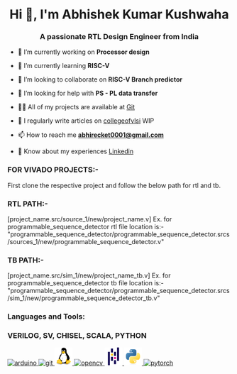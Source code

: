 <h1 align="center">Hi 👋, I'm Abhishek Kumar Kushwaha</h1>
<h3 align="center">A passionate RTL Design Engineer from India</h3>

- 🔭 I’m currently working on **Processor design**

- 🌱 I’m currently learning **RISC-V**

- 👯 I’m looking to collaborate on **RISC-V Branch predictor**

- 🤝 I’m looking for help with **PS - PL data transfer**

- 👨‍💻 All of my projects are available at [Git](https://github.com/Abhirecket)

- 📝 I regularly write articles on [collegeofvlsi](https://collegeofvlsi.com/) WIP

- 📫 How to reach me **abhirecket0001@gmail.com**

- 📄 Know about my experiences [Linkedin](https://www.linkedin.com/in/abhishek-kumar-kushwaha-3788a4179/)

<h3 align="left">FOR VIVADO PROJECTS:-</h3> First clone the respective project and follow the below path for rtl and tb. 
<h3 align="left">RTL PATH:-</h3> [project_name.src/source_1/new/project_name.v]   Ex. for  programmable_sequence_detector rtl file location is:-"programmable_sequence_detector/programmable_sequence_detector.srcs/sources_1/new/programmable_sequence_detector.v"
<h3 align="left">TB PATH:-</h3> [project_name.src/sim_1/new/project_name_tb.v] Ex. for  programmable_sequence_detector tb file location is:-"programmable_sequence_detector/programmable_sequence_detector.srcs/sim_1/new/programmable_sequence_detector_tb.v"


<h3 align="left">Languages and Tools:</h3>
<h3 align="left"> VERILOG, SV, CHISEL, SCALA, PYTHON</h3>
<p align="left"> <a href="https://www.arduino.cc/" target="_blank" rel="noreferrer"> <img src="https://cdn.worldvectorlogo.com/logos/arduino-1.svg" alt="arduino" width="40" height="40"/> </a> <a href="https://git-scm.com/" target="_blank" rel="noreferrer"> <img src="https://www.vectorlogo.zone/logos/git-scm/git-scm-icon.svg" alt="git" width="40" height="40"/> </a> <a href="https://www.linux.org/" target="_blank" rel="noreferrer"> <img src="https://raw.githubusercontent.com/devicons/devicon/master/icons/linux/linux-original.svg" alt="linux" width="40" height="40"/> </a> <a href="https://opencv.org/" target="_blank" rel="noreferrer"> <img src="https://www.vectorlogo.zone/logos/opencv/opencv-icon.svg" alt="opencv" width="40" height="40"/> </a> <a href="https://pandas.pydata.org/" target="_blank" rel="noreferrer"> <img src="https://raw.githubusercontent.com/devicons/devicon/2ae2a900d2f041da66e950e4d48052658d850630/icons/pandas/pandas-original.svg" alt="pandas" width="40" height="40"/> </a> <a href="https://www.python.org" target="_blank" rel="noreferrer"> <img src="https://raw.githubusercontent.com/devicons/devicon/master/icons/python/python-original.svg" alt="python" width="40" height="40"/> </a> <a href="https://pytorch.org/" target="_blank" rel="noreferrer"> <img src="https://www.vectorlogo.zone/logos/pytorch/pytorch-icon.svg" alt="pytorch" width="40" height="40"/> </a> </p>
